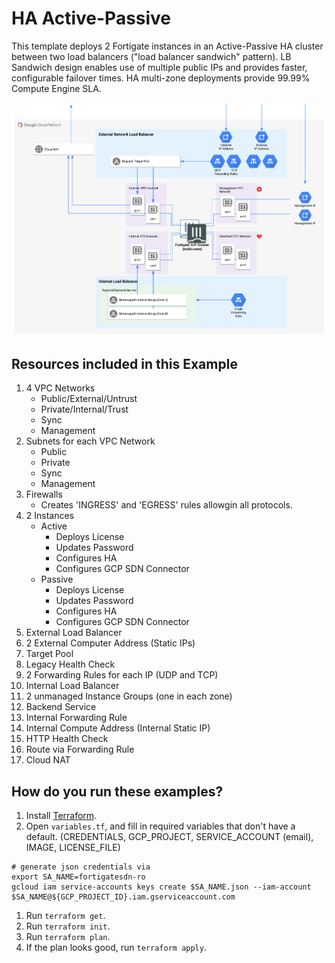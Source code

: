 # HA Active-Passive

This template deploys 2 Fortigate instances in an Active-Passive HA cluster between two load balancers ("load balancer sandwich" pattern). LB Sandwich design enables use of multiple public IPs and provides faster, configurable failover times. HA multi-zone deployments provide 99.99% Compute Engine SLA.

![Image of HA Active/Passive](HA-A-P-Sandwich.png)


## Resources included in this Example

1. 4 VPC Networks
    - Public/External/Untrust
    - Private/Internal/Trust
    - Sync
    - Management
1. Subnets for each VPC Network
    - Public
    - Private
    - Sync
    - Management
1. Firewalls
    - Creates 'INGRESS' and 'EGRESS' rules allowgin all protocols.
1. 2 Instances
    - Active
        - Deploys License
        - Updates Password
        - Configures HA
        - Configures GCP SDN Connector
    - Passive
        - Deploys License
        - Updates Password
        - Configures HA
        - Configures GCP SDN Connector
1. External Load Balancer
1. 2 External Computer Address (Static IPs)
1. Target Pool
1. Legacy Health Check
1. 2 Forwarding Rules for each IP (UDP and TCP)
1. Internal Load Balancer
1. 2 unmanaged Instance Groups (one in each zone)
1. Backend Service
1. Internal Forwarding Rule
1. Internal Compute Address (Internal Static IP)
1. HTTP Health Check
1. Route via Forwarding Rule
1. Cloud NAT

## How do you run these examples?

1. Install [Terraform](https://www.terraform.io/).
1. Open `variables.tf`,  and fill in required variables that don't have a default. (CREDENTIALS, GCP_PROJECT, SERVICE_ACCOUNT (email), IMAGE, LICENSE_FILE)
```
# generate json credentials via
export SA_NAME=fortigatesdn-ro
gcloud iam service-accounts keys create $SA_NAME.json --iam-account  $SA_NAME@${GCP_PROJECT_ID}.iam.gserviceaccount.com

```
1. Run `terraform get`.
1. Run `terraform init`.
1. Run `terraform plan`.
1. If the plan looks good, run `terraform apply`.
